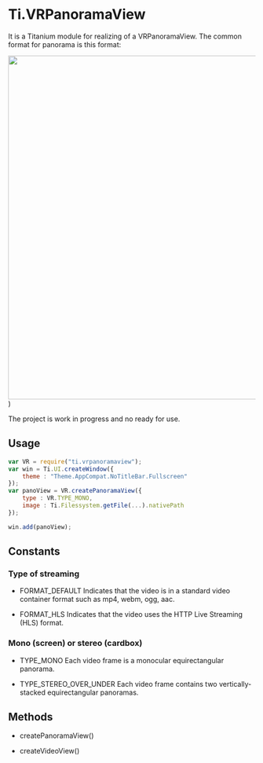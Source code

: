 # Ti.VRPanoramaView

It is a Titanium module for realizing of a VRPanoramaView.
The common format for panorama is this format:

<img src="https://github.com/AppWerft/Ti.VRPanoramaView/blob/master/documentation/example.jpg?raw=true" width=700 />)


The project is work in progress and no ready for use.


## Usage

```javascript
var VR = require("ti.vrpanoramaview");
var win = Ti.UI.createWindow({
	theme : "Theme.AppCompat.NoTitleBar.Fullscreen"
});
var panoView = VR.createPanoramaView({
    type : VR.TYPE_MONO,
    image : Ti.Filessystem.getFile(...).nativePath
});

win.add(panoView);
```

##  Constants

### Type of streaming

* FORMAT_DEFAULT
Indicates that the video is in a standard video container format such as mp4, webm, ogg, aac.

* FORMAT_HLS
Indicates that the video uses the HTTP Live Streaming (HLS) format.


### Mono (screen) or stereo (cardbox)
* TYPE_MONO
Each video frame is a monocular equirectangular panorama.

* TYPE_STEREO_OVER_UNDER
Each video frame contains two vertically-stacked equirectangular panoramas.


## Methods

* createPanoramaView()

* createVideoView()
